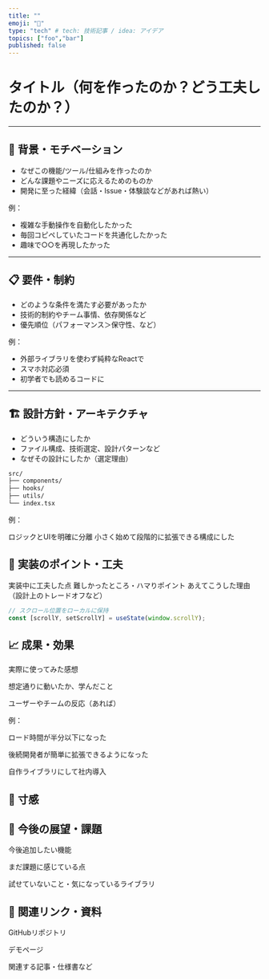 ```yaml
---
title: ""
emoji: "🍄"
type: "tech" # tech: 技術記事 / idea: アイデア
topics: ["foo","bar"]
published: false
---
```


# タイトル（何を作ったのか？どう工夫したのか？）

---

## 🚀 背景・モチベーション

- なぜこの機能/ツール/仕組みを作ったのか
- どんな課題やニーズに応えるためのものか
- 開発に至った経緯（会話・Issue・体験談などがあれば熱い）

例：
- 複雑な手動操作を自動化したかった
- 毎回コピペしていたコードを共通化したかった
- 趣味で○○を再現したかった

---

## 📋 要件・制約

- どのような条件を満たす必要があったか
- 技術的制約やチーム事情、依存関係など
- 優先順位（パフォーマンス＞保守性、など）

例：
- 外部ライブラリを使わず純粋なReactで
- スマホ対応必須
- 初学者でも読めるコードに

---

## 🏗️ 設計方針・アーキテクチャ

- どういう構造にしたか
- ファイル構成、技術選定、設計パターンなど
- なぜその設計にしたか（選定理由）

```txt
src/
├── components/
├── hooks/
├── utils/
└── index.tsx

```

例：

ロジックとUIを明確に分離
小さく始めて段階的に拡張できる構成にした

## 🔧 実装のポイント・工夫
実装中に工夫した点
難しかったところ・ハマりポイント
あえてこうした理由（設計上のトレードオフなど）


```ts
// スクロール位置をローカルに保持
const [scrollY, setScrollY] = useState(window.scrollY);
```

## 📈 成果・効果
実際に使ってみた感想

想定通りに動いたか、学んだこと

ユーザーやチームの反応（あれば）

例：

ロード時間が半分以下になった

後続開発者が簡単に拡張できるようになった

自作ライブラリにして社内導入

## 💭 寸感
## 💬 今後の展望・課題
今後追加したい機能

まだ課題に感じている点

試せていないこと・気になっているライブラリ

## 🔗 関連リンク・資料
GitHubリポジトリ

デモページ

関連する記事・仕様書など
